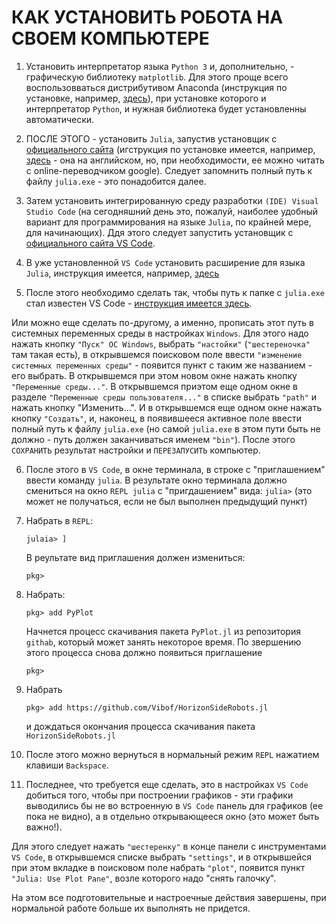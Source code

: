 # КАК УСТАНОВИТЬ РОБОТА НА СВОЕМ КОМПЬЮТЕРЕ

1. Установить интерпретатор языка `Python 3` и, дополнительно, - графическую библиотеку `matplotlib`.
Для этого проще всего воспользовваться дистрибутивом Anaconda (инструкция по установке, например, [здесь](https://pythonru.com/baza-znanij/kak-ustanovit-anaconda-na-windows)), при установке которого и интерпретатор `Python`, и нужная библиотека будет установленны автоматически.

2. ПОСЛЕ ЭТОГО - установить `Julia`, запустив установщик с [официального сайта](https://julialang.org/downloads) (игструкция по установке имеется, например, [здесь](https://techytok.com/julia-vscode/) - она на английском, но, при необходимости, ее можно читать с online-переводчиком google). Следует запомнить полный путь к файлу `julia.exe` - это понадобится далее.
   
3. Затем установить интегрированную среду разработки `(IDE) Visual Studio Code` (на сегодняшний день это, пожалуй, наиболее удобный вариант для программирования на языке `Julia`, по крайней мере, для начинающих). Ддя этого следует запустить установщик с [официального сайта VS Code](https://code.visualstudio.com/download).

4. В уже установленной `VS Code` установить расширение для языка `Julia`, инструкция имеется, например, [здесь](https://techytok.com/julia-vscode/) 

5. После этого необходимо сделать так, чтобы путь к папке с `julia.exe` стал известен VS Code - [инструкция имеется здесь](https://techytok.com/julia-vscode/). 

Или можно еще сделать по-другому, а именно, прописать этот путь в системных переменных среды в настройках `Windows`. Для этого надо нажать кнопку `"Пуск" ОС Windows`, выбрать `"настойки"` (`"шестереночка"` там такая есть), в открывшемся поисковом поле ввести `"изменение системных переменных среды"` - появится пункт с таким же названием - его выбрать. В открывшемся при этом новом окне нажать кнопку `"Переменные среды..."`. В открывшемся приэтом еще одном окне в разделе `"Переменные среды пользователя..."` в списке выбрать `"path"` и нажать кнопку "Изменить...". И в открывшемся еще одном окне нажать кнопку `"Создать"`, и, наконец, в появившееся активное поле ввести полный путь к файлу `julia.exe` (но самой `julia.exe` в этом пути быть не должно - путь должен заканчиваться именем `"bin"`). После этого `СОХРАНИТЬ` результат настройки и `ПЕРЕЗАПУСИТЬ` компьютер.

6. После этого в `VS Code`, в окне терминала, в строке с "приглашением" ввести команду `julia`. В результате окно терминала должно смениться на окно `REPL julia` c "пригдашением" вида: `julia>`
(это может не получаться, если не был выполнен предыдущий пункт)

7. Набрать в `REPL`:

    `julaia> ]`

    В реультате вид приглашения должен измениться:

    `pkg>`

8. Набрать:

    `pkg> add PyPlot`

    Начнется процесс скачивания пакета `PyPlot.jl` из репозитория `githab`, который может занять некоторое время. По звершению этого процесса снова должно появиться приглашение

    `pkg>`

9. Набрать

    `pkg> add https://github.com/Vibof/HorizonSideRobots.jl`

    и дождаться окончания процесса скачивания пакета `HorizonSideRobots.jl`

10. После этого можно вернуться в нормальный режим `REPL` нажатием клавиши `Backspace`.

11. Последнее, что требуется еще сделать, это в настройках `VS Code` добиться того, чтобы при построении графиков - эти графики выводились бы не во встроенную в `VS Code` панель для графиков (ее пока не видно), а в отдельно открывающееся окно (это может быть важно!).

Для этого следует нажать `"шестеренку"` в конце панели с инструментами `VS Code`, в открывшемся списке выбрать `"settings"`, и в открывшейся при этом вкладке в поисковом поле набрать `"plot"`, появится пункт `"Julia: Use Plot Pane"`, возле которого надо "снять галочку".
    
На этом все подготовительные и настроечные действия завершены, при нормальной работе больше их выполнять не придется.

